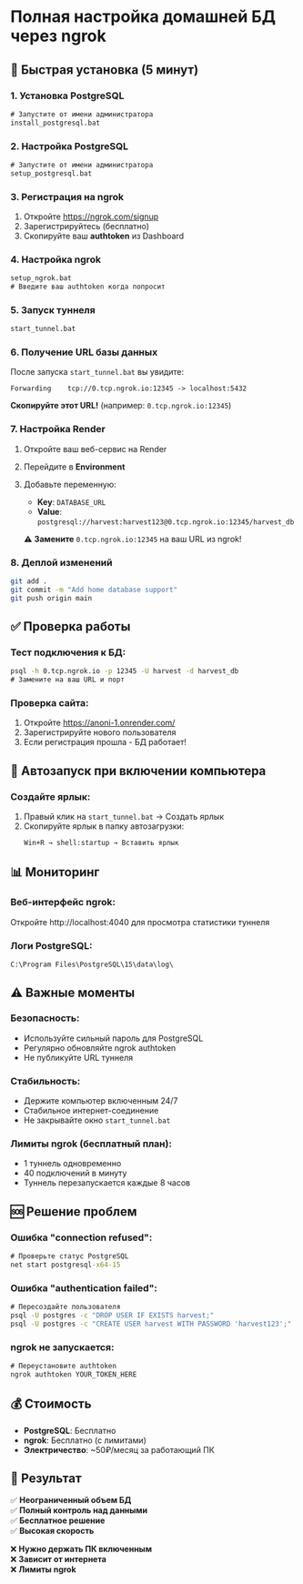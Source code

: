 # Полная настройка домашней БД через ngrok

## 🚀 Быстрая установка (5 минут)

### 1. Установка PostgreSQL
```cmd
# Запустите от имени администратора
install_postgresql.bat
```

### 2. Настройка PostgreSQL
```cmd
# Запустите от имени администратора
setup_postgresql.bat
```

### 3. Регистрация на ngrok
1. Откройте https://ngrok.com/signup
2. Зарегистрируйтесь (бесплатно)
3. Скопируйте ваш **authtoken** из Dashboard

### 4. Настройка ngrok
```cmd
setup_ngrok.bat
# Введите ваш authtoken когда попросит
```

### 5. Запуск туннеля
```cmd
start_tunnel.bat
```

### 6. Получение URL базы данных
После запуска `start_tunnel.bat` вы увидите:
```
Forwarding    tcp://0.tcp.ngrok.io:12345 -> localhost:5432
```

**Скопируйте этот URL!** (например: `0.tcp.ngrok.io:12345`)

### 7. Настройка Render
1. Откройте ваш веб-сервис на Render
2. Перейдите в **Environment**
3. Добавьте переменную:
   - **Key**: `DATABASE_URL`
   - **Value**: `postgresql://harvest:harvest123@0.tcp.ngrok.io:12345/harvest_db`
   
   ⚠️ **Замените** `0.tcp.ngrok.io:12345` на ваш URL из ngrok!

### 8. Деплой изменений
```bash
git add .
git commit -m "Add home database support"
git push origin main
```

## ✅ Проверка работы

### Тест подключения к БД:
```cmd
psql -h 0.tcp.ngrok.io -p 12345 -U harvest -d harvest_db
# Замените на ваш URL и порт
```

### Проверка сайта:
1. Откройте https://anoni-1.onrender.com/
2. Зарегистрируйте нового пользователя
3. Если регистрация прошла - БД работает!

## 🔧 Автозапуск при включении компьютера

### Создайте ярлык:
1. Правый клик на `start_tunnel.bat` → Создать ярлык
2. Скопируйте ярлык в папку автозагрузки:
   ```
   Win+R → shell:startup → Вставить ярлык
   ```

## 📊 Мониторинг

### Веб-интерфейс ngrok:
Откройте http://localhost:4040 для просмотра статистики туннеля

### Логи PostgreSQL:
```
C:\Program Files\PostgreSQL\15\data\log\
```

## ⚠️ Важные моменты

### Безопасность:
- Используйте сильный пароль для PostgreSQL
- Регулярно обновляйте ngrok authtoken
- Не публикуйте URL туннеля

### Стабильность:
- Держите компьютер включенным 24/7
- Стабильное интернет-соединение
- Не закрывайте окно `start_tunnel.bat`

### Лимиты ngrok (бесплатный план):
- 1 туннель одновременно
- 40 подключений в минуту
- Туннель перезапускается каждые 8 часов

## 🆘 Решение проблем

### Ошибка "connection refused":
```cmd
# Проверьте статус PostgreSQL
net start postgresql-x64-15
```

### Ошибка "authentication failed":
```cmd
# Пересоздайте пользователя
psql -U postgres -c "DROP USER IF EXISTS harvest;"
psql -U postgres -c "CREATE USER harvest WITH PASSWORD 'harvest123';"
```

### ngrok не запускается:
```cmd
# Переустановите authtoken
ngrok authtoken YOUR_TOKEN_HERE
```

## 💰 Стоимость

- **PostgreSQL**: Бесплатно
- **ngrok**: Бесплатно (с лимитами)
- **Электричество**: ~50₽/месяц за работающий ПК

## 🎯 Результат

✅ **Неограниченный объем БД**  
✅ **Полный контроль над данными**  
✅ **Бесплатное решение**  
✅ **Высокая скорость**  

❌ **Нужно держать ПК включенным**  
❌ **Зависит от интернета**  
❌ **Лимиты ngrok**